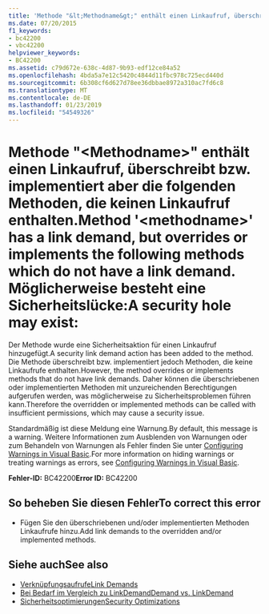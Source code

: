 ```yaml
---
title: 'Methode "&lt;Methodname&gt;" enthält einen Linkaufruf, überschreibt bzw. implementiert aber die folgenden Methoden, die keinen Linkaufruf enthalten. Möglicherweise besteht eine Sicherheitslücke:'
ms.date: 07/20/2015
f1_keywords:
- bc42200
- vbc42200
helpviewer_keywords:
- BC42200
ms.assetid: c79d672e-638c-4d87-9b93-edf12ce84a52
ms.openlocfilehash: 4bda5a7e12c5420c4844d11fbc978c725ecd440d
ms.sourcegitcommit: 6b308cf6d627d78ee36dbbae8972a310ac7fd6c8
ms.translationtype: MT
ms.contentlocale: de-DE
ms.lasthandoff: 01/23/2019
ms.locfileid: "54549326"
---
```

# <a name="method-ltmethodnamegt-has-a-link-demand-but-overrides-or-implements-the-following-methods-which-do-not-have-a-link-demand-a-security-hole-may-exist"></a><span data-ttu-id="883ef-103">Methode "&lt;Methodname&gt;" enthält einen Linkaufruf, überschreibt bzw. implementiert aber die folgenden Methoden, die keinen Linkaufruf enthalten.</span><span class="sxs-lookup"><span data-stu-id="883ef-103">Method '&lt;methodname&gt;' has a link demand, but overrides or implements the following methods which do not have a link demand.</span></span> <span data-ttu-id="883ef-104">Möglicherweise besteht eine Sicherheitslücke:</span><span class="sxs-lookup"><span data-stu-id="883ef-104">A security hole may exist:</span></span>
<span data-ttu-id="883ef-105">Der Methode wurde eine Sicherheitsaktion für einen Linkaufruf hinzugefügt.</span><span class="sxs-lookup"><span data-stu-id="883ef-105">A security link demand action has been added to the method.</span></span> <span data-ttu-id="883ef-106">Die Methode überschreibt bzw. implementiert jedoch Methoden, die keine Linkaufrufe enthalten.</span><span class="sxs-lookup"><span data-stu-id="883ef-106">However, the method overrides or implements methods that do not have link demands.</span></span> <span data-ttu-id="883ef-107">Daher können die überschriebenen oder implementierten Methoden mit unzureichenden Berechtigungen aufgerufen werden, was möglicherweise zu Sicherheitsproblemen führen kann.</span><span class="sxs-lookup"><span data-stu-id="883ef-107">Therefore the overridden or implemented methods can be called with insufficient permissions, which may cause a security issue.</span></span>  
  
 <span data-ttu-id="883ef-108">Standardmäßig ist diese Meldung eine Warnung.</span><span class="sxs-lookup"><span data-stu-id="883ef-108">By default, this message is a warning.</span></span> <span data-ttu-id="883ef-109">Weitere Informationen zum Ausblenden von Warnungen oder zum Behandeln von Warnungen als Fehler finden Sie unter [Configuring Warnings in Visual Basic](/visualstudio/ide/configuring-warnings-in-visual-basic).</span><span class="sxs-lookup"><span data-stu-id="883ef-109">For more information on hiding warnings or treating warnings as errors, see [Configuring Warnings in Visual Basic](/visualstudio/ide/configuring-warnings-in-visual-basic).</span></span>  
  
 <span data-ttu-id="883ef-110">**Fehler-ID:** BC42200</span><span class="sxs-lookup"><span data-stu-id="883ef-110">**Error ID:** BC42200</span></span>  
  
## <a name="to-correct-this-error"></a><span data-ttu-id="883ef-111">So beheben Sie diesen Fehler</span><span class="sxs-lookup"><span data-stu-id="883ef-111">To correct this error</span></span>  
  
-   <span data-ttu-id="883ef-112">Fügen Sie den überschriebenen und/oder implementierten Methoden Linkaufrufe hinzu.</span><span class="sxs-lookup"><span data-stu-id="883ef-112">Add link demands to the overridden and/or implemented methods.</span></span>  
  
## <a name="see-also"></a><span data-ttu-id="883ef-113">Siehe auch</span><span class="sxs-lookup"><span data-stu-id="883ef-113">See also</span></span>

- [<span data-ttu-id="883ef-114">Verknüpfungsaufrufe</span><span class="sxs-lookup"><span data-stu-id="883ef-114">Link Demands</span></span>](../../framework/misc/link-demands.md)
- [<span data-ttu-id="883ef-115">Bei Bedarf im Vergleich zu LinkDemand</span><span class="sxs-lookup"><span data-stu-id="883ef-115">Demand vs. LinkDemand</span></span>](../../framework/misc/securing-wrapper-code.md#demand-vs-linkdemand)
- [<span data-ttu-id="883ef-116">Sicherheitsoptimierungen</span><span class="sxs-lookup"><span data-stu-id="883ef-116">Security Optimizations</span></span>](https://msdn.microsoft.com/library/cf255069-d85d-4de3-914a-e4625215a7c0)

